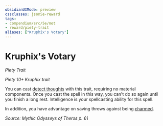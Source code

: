 ```yaml
---
obsidianUIMode: preview
cssclasses: json5e-reward
tags:
- compendium/src/5e/mot
- reward/piety-trait
aliases: ["Kruphix's Votary"]
---
```

# Kruphix's Votary
*Piety Trait*  

*Piety 10+ Kruphix trait*

You can cast [detect thoughts](detect-thoughts.md) with this trait, requiring no material components. Once you cast the spell in this way, you can't do so again until you finish a long rest. Intelligence is your spellcasting ability for this spell.

In addition, you have advantage on saving throws against being [charmed](_conditions.md#charmed).

*Source: Mythic Odysseys of Theros p. 61*